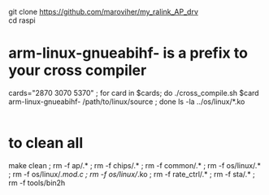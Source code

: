 git clone https://github.com/maroviher/my_ralink_AP_drv<br>
cd raspi<br>
# arm-linux-gnueabihf- is a prefix to your cross compiler<br>
cards="2870 3070 5370" ; for card in $cards; do ./cross_compile.sh $card arm-linux-gnueabihf- /path/to/linux/source ; done
ls -la ../os/linux/*.ko<br>
<br>
# to clean all<br>
make clean ; rm -f ap/.* ; rm -f chips/.* ; rm -f common/.* ; rm -f os/linux/\.* ; rm -f os/linux/*.mod.c ; rm -f os/linux/*.ko ; rm -f rate_ctrl/\.* ; rm -f sta/\.* ; rm -f tools/bin2h
